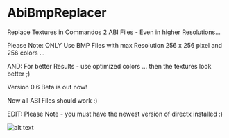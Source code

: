 # AbiBmpReplacer
Replace Textures in Commandos 2 ABI Files - Even in higher Resolutions...

Please Note: ONLY Use BMP Files with max Resolution 256 x 256 pixel and 256 colors ...

AND: For better Results - use optimized colors ... then the textures look better ;)


Version 0.6 Beta is out now!

Now all ABI Files should work :)


EDIT: Please Note - you must have the newest version of directx installed :)


![alt text](https://burncycle.de/share/Replacer06.png)

